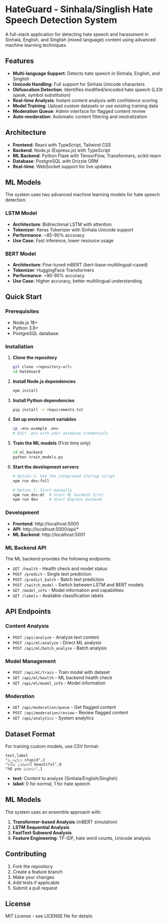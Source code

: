 # HateGuard - Sinhala/Singlish Hate Speech Detection System

A full-stack application for detecting hate speech and harassment in Sinhala, English, and Singlish (mixed language) content using advanced machine learning techniques.

## Features

- **Multi-language Support**: Detects hate speech in Sinhala, English, and Singlish
- **Unicode Handling**: Full support for Sinhala Unicode characters
- **Obfuscation Detection**: Identifies modified/encoded hate speech (L33t speak, symbol substitution)
- **Real-time Analysis**: Instant content analysis with confidence scoring
- **Model Training**: Upload custom datasets or use existing training data
- **Moderation Queue**: Admin interface for flagged content review
- **Auto-moderation**: Automatic content filtering and neutralization

## Architecture

- **Frontend**: React with TypeScript, Tailwind CSS
- **Backend**: Node.js (Express.js) with TypeScript
- **ML Backend**: Python Flask with TensorFlow, Transformers, scikit-learn
- **Database**: PostgreSQL with Drizzle ORM
- **Real-time**: WebSocket support for live updates

## ML Models

The system uses two advanced machine learning models for hate speech detection:

### LSTM Model
- **Architecture**: Bidirectional LSTM with attention
- **Tokenizer**: Keras Tokenizer with Sinhala Unicode support
- **Performance**: ~85-90% accuracy
- **Use Case**: Fast inference, lower resource usage

### BERT Model
- **Architecture**: Fine-tuned mBERT (bert-base-multilingual-cased)
- **Tokenizer**: HuggingFace Transformers
- **Performance**: ~90-95% accuracy
- **Use Case**: Higher accuracy, better multilingual understanding

## Quick Start

### Prerequisites

- Node.js 18+
- Python 3.8+
- PostgreSQL database

### Installation

1. **Clone the repository**
   ```bash
   git clone <repository-url>
   cd HateGuard
   ```

2. **Install Node.js dependencies**
   ```bash
   npm install
   ```

3. **Install Python dependencies**
   ```bash
   pip install -r requirements.txt
   ```

4. **Set up environment variables**
   ```bash
   cp .env.example .env
   # Edit .env with your database credentials
   ```

5. **Train the ML models** (First time only)
   ```bash
   cd ml_backend
   python train_models.py
   ```

6. **Start the development servers**
   ```bash
   # Option 1: Use the integrated startup script
   npm run dev:full
   
   # Option 2: Start manually
   npm run dev:ml  # Start ML backend first
   npm run dev     # Start Express backend
   ```

### Development

- **Frontend**: http://localhost:5000
- **API**: http://localhost:5000/api/*
- **ML Backend**: http://localhost:5001

### ML Backend API

The ML backend provides the following endpoints:

- `GET /health` - Health check and model status
- `POST /predict` - Single text prediction
- `POST /predict_batch` - Batch text prediction
- `POST /switch_model` - Switch between LSTM and BERT models
- `GET /model_info` - Model information and capabilities
- `GET /labels` - Available classification labels

## API Endpoints

### Content Analysis
- `POST /api/analyze` - Analyze text content
- `POST /api/ml/analyze` - Direct ML analysis
- `POST /api/ml/batch_analyze` - Batch analysis

### Model Management
- `POST /api/ml/train` - Train model with dataset
- `GET /api/ml/health` - ML backend health check
- `GET /api/ml/model_info` - Model information

### Moderation
- `GET /api/moderation/queue` - Get flagged content
- `POST /api/moderation/review` - Review flagged content
- `GET /api/analytics` - System analytics

## Dataset Format

For training custom models, use CSV format:

```csv
text,label
"මූ බල්ලා stupid",1
"හරිම ලස්සනයි beautiful",0
"h8 you මරනවා",1
```

- **text**: Content to analyze (Sinhala/English/Singlish)
- **label**: 0 for normal, 1 for hate speech

## ML Models

The system uses an ensemble approach with:

1. **Transformer-based Analysis** (mBERT simulation)
2. **LSTM Sequential Analysis**
3. **FastText Subword Analysis**
4. **Feature Engineering**: TF-IDF, hate word counts, Unicode analysis

## Contributing

1. Fork the repository
2. Create a feature branch
3. Make your changes
4. Add tests if applicable
5. Submit a pull request

## License

MIT License - see LICENSE file for details 